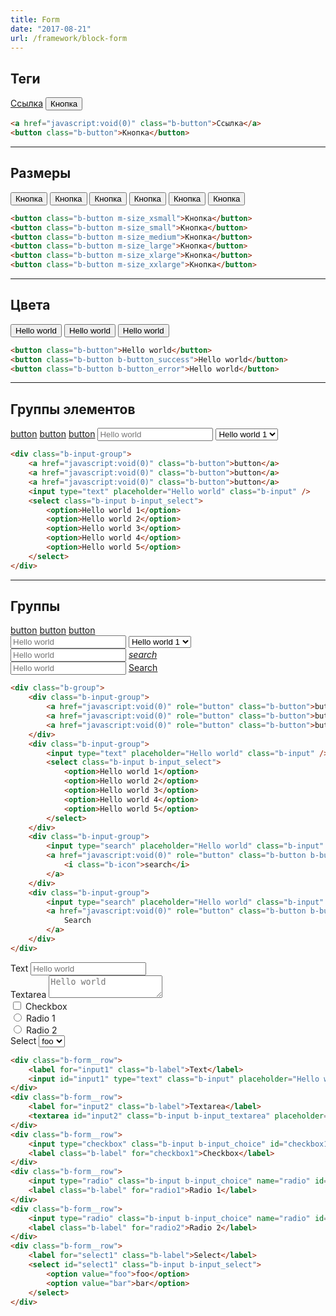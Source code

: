 ```yaml
---
title: Form
date: "2017-08-21"
url: /framework/block-form
---
```


## Теги

<a href="javascript:void(0)" class="b-button">Ссылка</a>
<button class="b-button">Кнопка</button>

```html
<a href="javascript:void(0)" class="b-button">Ссылка</a>
<button class="b-button">Кнопка</button>
```

---

## Размеры

<button class="b-button m-size_xsmall">Кнопка</button>
<button class="b-button m-size_small">Кнопка</button>
<button class="b-button m-size_medium">Кнопка</button>
<button class="b-button m-size_large">Кнопка</button>
<button class="b-button m-size_xlarge">Кнопка</button>
<button class="b-button m-size_xxlarge">Кнопка</button>

```html
<button class="b-button m-size_xsmall">Кнопка</button>
<button class="b-button m-size_small">Кнопка</button>
<button class="b-button m-size_medium">Кнопка</button>
<button class="b-button m-size_large">Кнопка</button>
<button class="b-button m-size_xlarge">Кнопка</button>
<button class="b-button m-size_xxlarge">Кнопка</button>
```

---

## Цвета

<button class="b-button">Hello world</button>
<button class="b-button b-button_success">Hello world</button>
<button class="b-button b-button_error">Hello world</button>

```html
<button class="b-button">Hello world</button>
<button class="b-button b-button_success">Hello world</button>
<button class="b-button b-button_error">Hello world</button>
```

---

## Группы элементов

<div class="b-input-group">
    <a href="javascript:void(0)" class="b-button">button</a>
    <a href="javascript:void(0)" class="b-button">button</a>
    <a href="javascript:void(0)" class="b-button">button</a>
    <input type="text" placeholder="Hello world" class="b-input" />
    <select class="b-input b-input_select">
        <option>Hello world 1</option>
        <option>Hello world 2</option>
        <option>Hello world 3</option>
        <option>Hello world 4</option>
        <option>Hello world 5</option>
    </select>
</div>

```html
<div class="b-input-group">
    <a href="javascript:void(0)" class="b-button">button</a>
    <a href="javascript:void(0)" class="b-button">button</a>
    <a href="javascript:void(0)" class="b-button">button</a>
    <input type="text" placeholder="Hello world" class="b-input" />
    <select class="b-input b-input_select">
        <option>Hello world 1</option>
        <option>Hello world 2</option>
        <option>Hello world 3</option>
        <option>Hello world 4</option>
        <option>Hello world 5</option>
    </select>
</div>
```

---

## Группы

<div class="b-group">
    <div class="b-input-group">
        <a href="javascript:void(0)" role="button" class="b-button">button</a>
        <a href="javascript:void(0)" role="button" class="b-button">button</a>
        <a href="javascript:void(0)" role="button" class="b-button">button</a>
    </div>
    <div class="b-input-group">
        <input type="text" placeholder="Hello world" class="b-input" />
        <select class="b-input b-input_select">
            <option>Hello world 1</option>
            <option>Hello world 2</option>
            <option>Hello world 3</option>
            <option>Hello world 4</option>
            <option>Hello world 5</option>
        </select>
    </div>
    <div class="b-input-group">
        <input type="search" placeholder="Hello world" class="b-input" />
        <a href="javascript:void(0)" role="button" class="b-button b-button_icon b-button_primary">
            <i class="b-icon">search</i>
        </a>
    </div>
    <div class="b-input-group">
        <input type="search" placeholder="Hello world" class="b-input" />
        <a href="javascript:void(0)" role="button" class="b-button b-button_primary">
            Search
        </a>
    </div>
</div>

```html
<div class="b-group">
    <div class="b-input-group">
        <a href="javascript:void(0)" role="button" class="b-button">button</a>
        <a href="javascript:void(0)" role="button" class="b-button">button</a>
        <a href="javascript:void(0)" role="button" class="b-button">button</a>
    </div>
    <div class="b-input-group">
        <input type="text" placeholder="Hello world" class="b-input" />
        <select class="b-input b-input_select">
            <option>Hello world 1</option>
            <option>Hello world 2</option>
            <option>Hello world 3</option>
            <option>Hello world 4</option>
            <option>Hello world 5</option>
        </select>
    </div>
    <div class="b-input-group">
        <input type="search" placeholder="Hello world" class="b-input" />
        <a href="javascript:void(0)" role="button" class="b-button b-button_icon b-button_primary">
            <i class="b-icon">search</i>
        </a>
    </div>
    <div class="b-input-group">
        <input type="search" placeholder="Hello world" class="b-input" />
        <a href="javascript:void(0)" role="button" class="b-button b-button_primary">
            Search
        </a>
    </div>
</div>
```

<div class="b-form__row">
    <label for="input1" class="b-label">Text</label>
    <input id="input1" type="text" class="b-input" placeholder="Hello world" />
</div>
<div class="b-form__row">
    <label for="input2" class="b-label">Textarea</label>
    <textarea id="input2" class="b-input b-input_textarea" placeholder="Hello world"></textarea>
</div>
<div class="b-form__row">
    <input type="checkbox" class="b-input b-input_choice" id="checkbox1" />
    <label class="b-label" for="checkbox1">Checkbox</label>
</div>
<div class="b-form__row">
    <input type="radio" class="b-input b-input_choice" name="radio" id="radio1" />
    <label class="b-label" for="radio1">Radio 1</label>
</div>
<div class="b-form__row">
    <input type="radio" class="b-input b-input_choice" name="radio" id="radio2" />
    <label class="b-label" for="radio2">Radio 2</label>
</div>
<div class="b-form__row">
    <label for="select1" class="b-label">Select</label>
    <select id="select1" class="b-input b-input_select">
        <option value="foo">foo</option>
        <option value="bar">bar</option>
    </select>
</div>

```html
<div class="b-form__row">
    <label for="input1" class="b-label">Text</label>
    <input id="input1" type="text" class="b-input" placeholder="Hello world" />
</div>
<div class="b-form__row">
    <label for="input2" class="b-label">Textarea</label>
    <textarea id="input2" class="b-input b-input_textarea" placeholder="Hello world"></textarea>
</div>
<div class="b-form__row">
    <input type="checkbox" class="b-input b-input_choice" id="checkbox1" />
    <label class="b-label" for="checkbox1">Checkbox</label>
</div>
<div class="b-form__row">
    <input type="radio" class="b-input b-input_choice" name="radio" id="radio1" />
    <label class="b-label" for="radio1">Radio 1</label>
</div>
<div class="b-form__row">
    <input type="radio" class="b-input b-input_choice" name="radio" id="radio2" />
    <label class="b-label" for="radio2">Radio 2</label>
</div>
<div class="b-form__row">
    <label for="select1" class="b-label">Select</label>
    <select id="select1" class="b-input b-input_select">
        <option value="foo">foo</option>
        <option value="bar">bar</option>
    </select>
</div>
```
